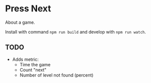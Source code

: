# Press Next

About a game.

Install with command `npm run build` and develop with `npm run watch`.

## TODO

 * Adds metric:
   * Time the game
   * Count "next"
   * Number of level not found (percent)
